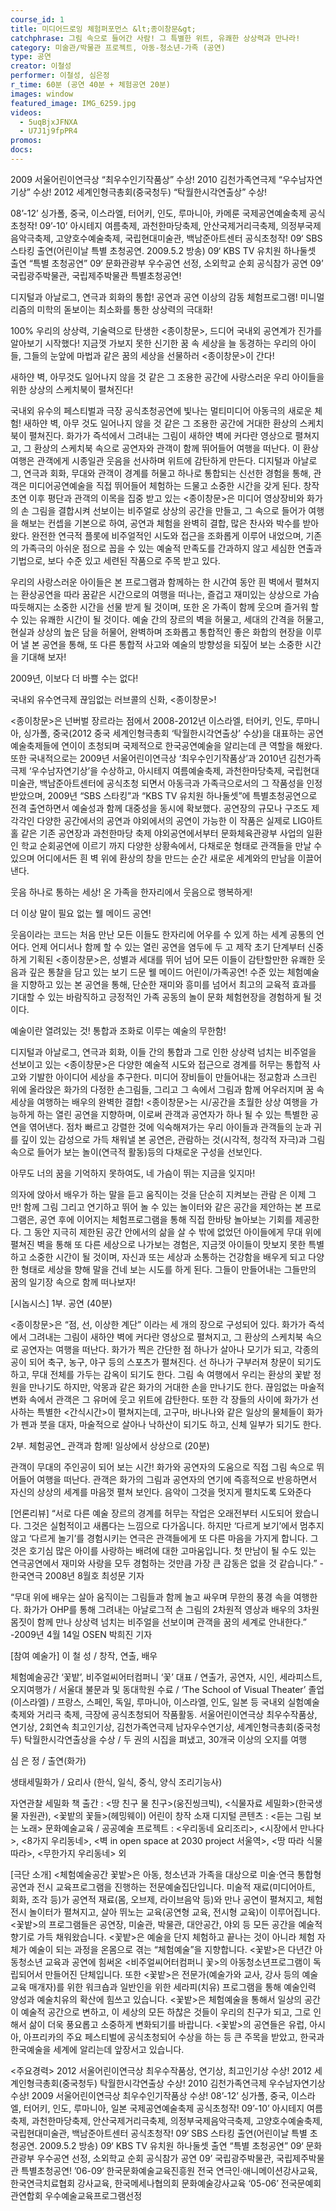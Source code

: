 ```yaml
---
course_id: 1
title: 미디어드로잉 체험퍼포먼스 &lt;종이창문&gt;
catchphrase: 그림 속으로 들어간 사람! 그 특별한 위트, 유쾌한 상상력과 만나라!
category: 미술관/박물관 프로젝트, 아동-청소년-가족 (공연)
type: 공연
creator: 이철성
performer: 이철성, 심은정
r_time: 60분 (공연 40분 + 체험공연 20분)
images: window
featured_image: IMG_6259.jpg
videos:
  - 5uqBjxJFNXA
  - U7J1j9fpPR4
promos:
docs:
---
```


2009 서울어린이연극상 “최우수인기작품상” 수상!
2010 김천가족연극제 “우수남자연기상” 수상!
2012 세계인형극총회(중국청두) “탁월한시각연출상” 수상!

08’-12’ 싱가폴, 중국, 이스라엘, 터어키, 인도, 루마니아, 카메룬 국제공연예술축제 공식초청작!
09’-10’ 아시테지 여름축제, 과천한마당축제, 안산국제거리극축제, 의정부국제음악극축제, 고양호수예술축제, 국립현대미술관, 백남준아트센터 공식초청작!
09‘ SBS 스타킹 출연(어린이날 특별 초청공연. 2009.5.2 방송)
09‘ KBS TV 유치원 하나둘셋 출연 “특별 초청공연”
09‘ 문화관광부 우수공연 선정, 소외학교 순회 공식참가 공연
09’ 국립광주박물관, 국립제주박물관 특별초청공연!


디지털과 아날로그, 연극과 회화의 통합!
공연과 공연 이상의 감동 체험프로그램!
미니멀리즘의 미학의 돋보이는 최소화를 통한 상상력의 극대화!

100% 우리의 상상력, 기술력으로 탄생한 &lt;종이창문&gt;, 드디어 국내외 공연계가 진가를 알아보기 시작했다!
지금껏 가보지 못한 신기한 꿈 속 세상을 늘 동경하는 우리의 아이들,
그들의 눈앞에 마법과 같은 꿈의 세상을 선물하러 &lt;종이창문&gt;이 간다!

새하얀 벽,
아무것도 일어나지 않을 것 같은 그 조용한 공간에
사랑스러운 우리 아이들을 위한 상상의 스케치북이 펼쳐진다!

국내외 유수의 페스티벌과 극장 공식초청공연에 빛나는 멀티미디어 아동극의 새로운 체험! 새하얀 벽, 아무 것도 일어나지 않을 것 같은 그 조용한 공간에 거대한 환상의 스케치북이 펼쳐진다. 화가가 즉석에서 그려내는 그림이 새하얀 벽에 커다란 영상으로 펼쳐지고, 그 환상의 스케치북 속으로 공연자와 관객이 함께 뛰어들어 여행을 떠난다. 이 환상여행은 관객에게 시종일관 웃음을 선사하며 위트에 감탄하게 만든다. 디지털과 아날로그, 연극과 회화, 무대와 관객이 경계를 허물고 하나로 통합되는 신선한 경험을 통해, 관객은 미디어공연예술을 직접 뛰어들어 체험하는 드물고 소중한 시간을 갖게 된다.
창작초연 이후 평단과 관객의 이목을 집중 받고 있는 &lt;종이창문&gt;은 미디어 영상장비와 화가의 손 그림을 결합시켜 선보이는 비주얼로 상상의 공간을 만들고, 그 속으로 들어가 여행을 해보는 컨셉을 기본으로 하여, 공연과 체험을 완벽히 결합, 많은 찬사와 박수를 받아왔다. 완전한 연극적 플롯에 비주얼적인 시도와 접근을 조화롭게 이루어 내었으며, 기존의 가족극의 아쉬운 점으로 꼽을 수 있는 예술적 만족도를 간과하지 않고 세심한 연출과 기법으로, 보다 수준 있고 세련된 작품으로 주목 받고 있다.

우리의 사랑스러운 아이들은 본 프로그램과 함께하는 한 시간여 동안 흰 벽에서 펼쳐지는 환상공연을 따라 꿈같은 시간으로의 여행을 떠나는, 즐겁고 재미있는 상상으로 가슴 따듯해지는 소중한 시간을 선물 받게 될 것이며, 또한 온 가족이 함께 웃으며 즐거워 할 수 있는 유쾌한 시간이 될 것이다.
예술 간의 장르의 벽을 허물고, 세대의 간격을 허물고, 현실과 상상의 높은 담을 허물어, 완벽하며 조화롭고 통합적인 좋은 화합의 현장을 이루어 낼 본 공연을 통해, 또 다른 통합적 사고와 예술의 방향성을 되짚어 보는 소중한 시간을 기대해 보자!

2009년, 이보다 더 바쁠 수는 없다!

국내외 유수연극제 끊임없는 러브콜의 신화, &lt;종이창문&gt;!

&lt;종이창문&gt;은 넌버벌 장르라는 점에서 2008-2012년 이스라엘, 터어키, 인도, 루마니아, 싱가폴, 중국(2012 중국 세계인형극총회 ‘탁월한시각연출상’ 수상)을 대표하는 공연예술축제들에 연이이 초청되며 국제적으로 한국공연예술을 알리는데 큰 역할을 해왔다. 또한 국내적으로는 2009년 서울어린이연극상 ‘최우수인기작품상’과 2010년 김천가족극제 ‘우수남자연기상’을 수상하고, 아시테지 여름예술축제, 과천한마당축제, 국립현대미술관, 백남준아트센터에 공식초청 되면서 아동극과 가족극으로서의 그 작품성을 인정받았으며, 2009년 “SBS 스타킹”과 “KBS TV 유치원 하나둘셋”에 특별초청공연으로 전격 출연하면서 예술성과 함께 대중성을 동시에 확보했다.
공연장의 규모나 구조도 제각각인 다양한 공간에서의 공연과 야외에서의 공연이 가능한 이 작품은 실제로 LIG아트홀 같은 기존 공연장과 과천한마당 축제 야외공연에서부터 문화체육관광부 사업의 일환인 학교 순회공연에 이르기 까지 다양한 상황속에서, 다채로운 형태로 관객들을 만날 수 있으며 어디에서든 흰 벽 위에 환상의 창을 만드는 순간 새로운 세계와의 만남을 이끌어낸다.

웃음 하나로 통하는 세상! 온 가족을 한자리에서 웃음으로 행복하게!

더 이상 말이 필요 없는 웰 메이드 공연!

웃음이라는 코드는 처음 만난 모든 이들도 한자리에 어우를 수 있게 하는 세계 공통의 언어다. 언제 어디서나 함께 할 수 있는 열린 공연을 염두에 두 고 제작 초기 단계부터 신중하게 기획된 &lt;종이창문&gt;은, 성별과 세대를 뛰어 넘어 모든 이들이 감탄할만한 유쾌한 웃음과 깊은 통찰을 담고 있는 보기 드문 웰 메이드 어린이/가족공연! 수준 있는 체험예술을 지향하고 있는 본 공연을 통해, 단순한 재미와 흥미를 넘어서 최고의 교육적 효과를 기대할 수 있는 바람직하고 긍정적인 가족 공동의 놀이 문화 체험현장을 경험하게 될 것이다.

예술이란 열려있는 것! 통합과 조화로 이루는 예술의 무한함!

디지털과 아날로그, 연극과 회화, 이들 간의 통합과 그로 인한 상상력 넘치는 비주얼을 선보이고 있는 &lt;종이창문&gt;은 다양한 예술적 시도와 접근으로 경계를 허무는 통합적 사고와 기발한 아이디어 세상을 추구한다. 미디어 장비들이 만들어내는 정교함과 스크린 위에 올라앉은 화가의 다정한 손그림들, 그리고 그 속에서 그림과 함께 어우러지며 꿈 속 세상을 여행하는 배우의 완벽한 결합! &lt;종이창문&gt;는 시/공간을 초월한 상상 여행을 가능하게 하는 열린 공연을 지향하며, 이로써 관객과 공연자가 하나 될 수 있는 특별한 공연을 엮어낸다. 점차 빠르고 강렬한 것에 익숙해져가는 우리 아이들과 관객들의 눈과 귀를 깊이 있는 감성으로 가득 채워낼 본 공연은, 관람하는 것(시각적, 청각적 자극)과 그림 속으로 들어가 보는 놀이(연극적 활동)등의 다채로운 구성을 선보인다.

아무도 너의 꿈을 기억하지 못하여도, 네 가슴이 뛰는 지금을 잊지마!

의자에 앉아서 배우가 하는 말을 듣고 움직이는 것을 단순히 지켜보는 관람 은 이제 그만! 함께 그림 그리고 연기하고 뛰어 놀 수 있는 놀이터와 같은 공간을 제안하는 본 프로그램은, 공연 후에 이어지는 체험프로그램을 통해 직접 한바탕 놀아보는 기회를 제공한다. 그 동안 지극히 제한된 공간 안에서의 삶을 살 수 밖에 없었던 아이들에게 무대 위에 펼쳐진 벽을 통해 또 다른 세상으로 나가보는 경험은, 지금껏 아이들이 맛보지 못한 특별하고 소중한 시간이 될 것이며, 자신과 또는 세상과 소통하는 건강함을 배우게 되고 다양한 형태로 세상을 향해 말을 건네 보는 시도를 하게 된다. 그들이 만들어내는 그들만의 꿈의 일기장 속으로 함께 떠나보자!

[시놉시스]
1부. 공연 (40분)

&lt;종이창문&gt;은 “점, 선, 이상한 계단” 이라는 세 개의 장으로 구성되어 있다. 화가가 즉석에서 그려내는 그림이 새하얀 벽에 커다란 영상으로 펼쳐지고, 그 환상의 스케치북 속으로 공연자는 여행을 떠난다. 화가가 찍은 간단한 점 하나가 살아나 모기가 되고, 각종의 공이 되어 축구, 농구, 야구 등의 스포츠가 펼쳐진다. 선 하나가 구부러져 창문이 되기도 하고, 무대 전체를 가두는 감옥이 되기도 한다. 그림 속 여행에서 우리는 환상의 꽃밭 정원을 만나기도 하지만, 악몽과 같은 화가의 거대한 손을 만나기도 한다. 끊임없는 마술적 변화 속에서 관객은 그 유머에 웃고 위트에 감탄한다.
또한 각 장들의 사이에 화가가 선사하는 특별한 &lt;간식시간&gt;이 펼쳐지는데, 고구마, 바나나와 같은 일상의 물체들이 화가가 펜과 붓을 대자, 마술적으로 살아나 낙하산이 되기도 하고, 신체 일부가 되기도 한다.

2부. 체험공연_ 관객과 함께! 일상에서 상상으로 (20분)

관객이 무대의 주인공이 되어 보는 시간! 화가와 공연자의 도움으로 직접 그림 속으로 뛰어들어 여행을 떠난다. 관객은 화가의 그림과 공연자의 연기에 즉흥적으로 반응하면서 자신의 상상의 세계를 마음껏 펼쳐 보인다. 음악이 그것을 멋지게 펼치도록 도와준다

[언론리뷰]
“서로 다른 예술 장르의 경계를 허무는 작업은 오래전부터 시도되어 왔습니다. 그것은 실험적이고 새롭다는 느낌으로 다가옵니다. 하지만 ‘다르게 보기’에서 멈추지 않고 ‘다르게 놀기’를 경험시키는 연극은 관객들에게 또 다른 마음을 가지게 합니다. 그것은 호기심 많은 아이를 사랑하는 배려에 대한 고마움입니다. 첫 만남이 될 수도 있는 연극공연에서 재미와 사랑을 모두 경험하는 것만큼 가장 큰 감동은 없을 것 같습니다.”
-한국연극 2008년 8월호 최성문 기자

“무대 위에 배우는 살아 움직이는 그림들과 함께 놀고 싸우며 무한의 풍경 속을 여행한다. 화가가 OHP를 통해 그려내는 아날로그적 손 그림의 2차원적 영상과 배우의 3차원 몸짓이 함께 만나 상상력 넘치는 비주얼을 선보이며 관객을 꿈의 세계로 안내한다.”
-2009년 4월 14일 OSEN 박희진 기자

[참여 예술가]
이 철 성 / 창작, 연출, 배우

체험예술공간 ‘꽃밭’, 비주얼씨어터컴퍼니 ‘꽃’ 대표 / 연출가, 공연자, 시인, 세라피스트, 오지여행가 / 서울대 불문과 및 동대학원 수료 / ‘The School of Visual Theater’ 졸업(이스라엘) / 프랑스, 스페인, 독일, 루마니아, 이스라엘, 인도, 일본 등 국내외 실험예술축제와 거리극 축제, 극장에 공식초청되어 작품활동. 서울어린이연극상 최우수작품상, 연기상, 2회연속 최고인기상, 김천가족연극제 남자우수연기상, 세계인형극총회(중국청두) 탁월한시각연출상을 수상 / 두 권의 시집을 펴냈고, 30개국 이상의 오지를 여행

심 은 정 / 출연(화가)

생태세밀화가 / 요리사 (한식, 일식, 중식, 양식 조리기능사)

자연관찰 세밀화 책 출간 : &lt;땅 친구 물 친구&gt;(웅진씽크빅), &lt;식물자료 세밀화&gt;(한국생물 자원관), &lt;꽃밭의 꽃들&gt;(헤밍웨이)
어린이 창작 소재 디지털 콘텐츠 : &lt;듣는 그림 보는 노래&gt;
문화예술교육 / 공공예술 프로젝트 : &lt;우리동네 요리조리&gt;, &lt;시장에서 만나다&gt;, &lt;8가지 우리동네&gt;, &lt;벽 in open space at 2030 project 서울역&gt;, &lt;땅 따라 식물 따라&gt;, &lt;무한가지 우리동네&gt; 외

[극단 소개]
&lt;체험예술공간 꽃밭&gt;은 아동, 청소년과 가족을 대상으로 미술·연극 통합형 공연과 전시 교육프로그램을 진행하는 전문예술집단입니다. 미술적 재료(미디어아트, 회화, 조각 등)가 공연적 재료(몸, 오브제, 라이브음악 등)와 만나 공연이 펼쳐지고, 체험전시 놀이터가 펼쳐지고, 살아 뛰노는 교육(공연형 교육, 전시형 교육)이 이루어집니다. &lt;꽃밭&gt;의 프로그램들은 공연장, 미술관, 박물관, 대안공간, 야외 등 모든 공간을 예술적 향기로 가득 채워왔습니다. &lt;꽃밭&gt;은 예술을 단지 체험하고 끝나는 것이 아니라 체험 자체가 예술이 되는 과정을 온몸으로 겪는 “체험예술”을 지향합니다.
&lt;꽃밭&gt;은 다년간 아동청소년 교육과 공연에 힘써온 &lt;비주얼씨어터컴퍼니 꽃&gt;의 아동청소년프로그램이 독립되어서 만들어진 단체입니다. 또한 &lt;꽃밭&gt;은 전문가(예술가와 교사, 강사 등의 예술교육 매개자)를 위한 워크숍과 일반인을 위한 세라피(치유) 프로그램을 통해 예술인력 양성과 예술치유의 확산에 힘쓰고 있습니다.
&lt;꽃밭&gt;은 체험예술을 통해서 일상의 공간이 예술적 공간으로 변하고, 이 세상의 모든 하찮은 것들이 우리의 친구가 되고, 그로 인해서 삶이 더욱 풍요롭고 소중하게 변화되기를 바랍니다.
&lt;꽃밭&gt;의 공연들은 유럽, 아시아, 아프리카의 주요 페스티벌에 공식초청되어 수상을 하는 등 큰 주목을 받았고, 한국과 한국예술을 세계에 알리는데 앞장서고 있습니다.

&lt;주요경력&gt;
2012 서울어린이연극상 최우수작품상, 연기상, 최고인기상 수상!
2012 세계인형극총회(중국청두) 탁월한시각연출상 수상!
2010 김천가족연극제 우수남자연기상 수상!
2009 서울어린이연극상 최우수인기작품상 수상!
08’-12’ 싱가폴, 중국, 이스라엘, 터어키, 인도, 루마니아, 일본 국제공연예술축제 공식초청작!
09’-10’ 아시테지 여름축제, 과천한마당축제, 안산국제거리극축제, 의정부국제음악극축제, 고양호수예술축제, 국립현대미술관, 백남준아트센터 공식초청작!
09‘ SBS 스타킹 출연(어린이날 특별 초청공연. 2009.5.2 방송)
09‘ KBS TV 유치원 하나둘셋 출연 “특별 초청공연”
09‘ 문화관광부 우수공연 선정, 소외학교 순회 공식참가 공연
09’ 국립광주박물관, 국립제주박물관 특별초청공연!
’06-09‘ 한국문화예술교육진흥원 전국 연극인·애니메이션강사교육, 한국연극치료협회 강사교육, 한국메세나협의회 문화예술강사교육
‘05-06’ 전국문예회관연합회 우수예술교육프로그램선정
